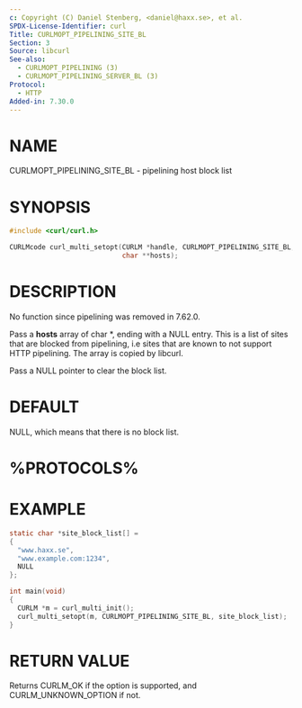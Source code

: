 ```yaml
---
c: Copyright (C) Daniel Stenberg, <daniel@haxx.se>, et al.
SPDX-License-Identifier: curl
Title: CURLMOPT_PIPELINING_SITE_BL
Section: 3
Source: libcurl
See-also:
  - CURLMOPT_PIPELINING (3)
  - CURLMOPT_PIPELINING_SERVER_BL (3)
Protocol:
  - HTTP
Added-in: 7.30.0
---
```


# NAME

CURLMOPT_PIPELINING_SITE_BL - pipelining host block list

# SYNOPSIS

~~~c
#include <curl/curl.h>

CURLMcode curl_multi_setopt(CURLM *handle, CURLMOPT_PIPELINING_SITE_BL,
                            char **hosts);
~~~

# DESCRIPTION

No function since pipelining was removed in 7.62.0.

Pass a **hosts** array of char *, ending with a NULL entry. This is a list
of sites that are blocked from pipelining, i.e sites that are known to not
support HTTP pipelining. The array is copied by libcurl.

Pass a NULL pointer to clear the block list.

# DEFAULT

NULL, which means that there is no block list.

# %PROTOCOLS%

# EXAMPLE

~~~c
static char *site_block_list[] =
{
  "www.haxx.se",
  "www.example.com:1234",
  NULL
};

int main(void)
{
  CURLM *m = curl_multi_init();
  curl_multi_setopt(m, CURLMOPT_PIPELINING_SITE_BL, site_block_list);
}
~~~

# RETURN VALUE

Returns CURLM_OK if the option is supported, and CURLM_UNKNOWN_OPTION if not.
